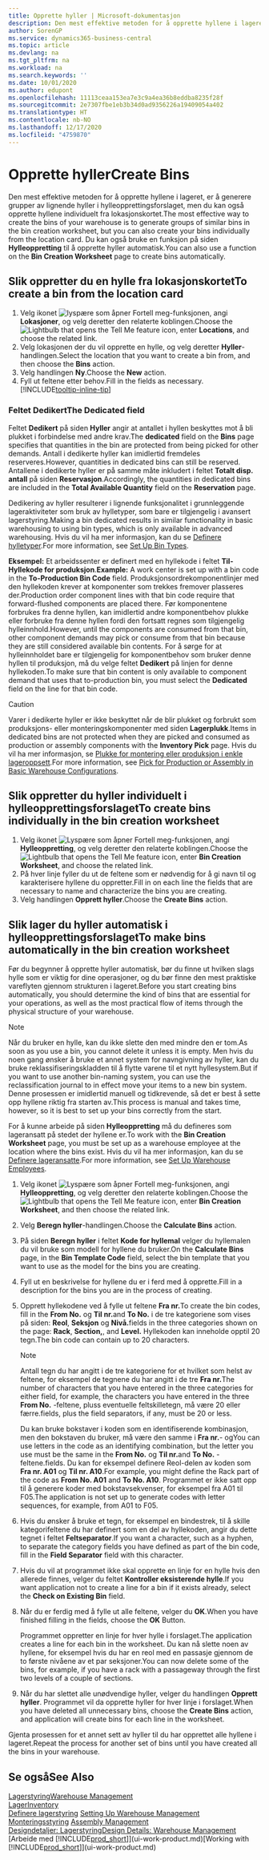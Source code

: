 ```yaml
---
title: Opprette hyller | Microsoft-dokumentasjon
description: Den mest effektive metoden for å opprette hyllene i lageret, er å generere grupper av lignende hyller i hylleopprettingsforslaget, men du kan også opprette hyllene individuelt.
author: SorenGP
ms.service: dynamics365-business-central
ms.topic: article
ms.devlang: na
ms.tgt_pltfrm: na
ms.workload: na
ms.search.keywords: ''
ms.date: 10/01/2020
ms.author: edupont
ms.openlocfilehash: 11113ceaa153ea7e3c9a4ea36b8eddba8235f28f
ms.sourcegitcommit: 2e7307fbe1eb3b34d0ad9356226a19409054a402
ms.translationtype: HT
ms.contentlocale: nb-NO
ms.lasthandoff: 12/17/2020
ms.locfileid: "4759870"
---
```

# <a name="create-bins"></a><span data-ttu-id="f2188-103">Opprette hyller</span><span class="sxs-lookup"><span data-stu-id="f2188-103">Create Bins</span></span>
<span data-ttu-id="f2188-104">Den mest effektive metoden for å opprette hyllene i lageret, er å generere grupper av lignende hyller i hylleopprettingsforslaget, men du kan også opprette hyllene individuelt fra lokasjonskortet.</span><span class="sxs-lookup"><span data-stu-id="f2188-104">The most effective way to create the bins of your warehouse is to generate groups of similar bins in the bin creation worksheet, but you can also create your bins individually from the location card.</span></span> <span data-ttu-id="f2188-105">Du kan også bruke en funksjon på siden **Hylleoppretting** til å opprette hyller automatisk.</span><span class="sxs-lookup"><span data-stu-id="f2188-105">You can also use a function on the **Bin Creation Worksheet** page to create bins automatically.</span></span>  

## <a name="to-create-a-bin-from-the-location-card"></a><span data-ttu-id="f2188-106">Slik oppretter du en hylle fra lokasjonskortet</span><span class="sxs-lookup"><span data-stu-id="f2188-106">To create a bin from the location card</span></span>  
1.  <span data-ttu-id="f2188-107">Velg ikonet ![lyspære som åpner Fortell meg-funksjonen](media/ui-search/search_small.png "Fortell hva du vil gjøre"), angi **Lokasjoner**, og velg deretter den relaterte koblingen.</span><span class="sxs-lookup"><span data-stu-id="f2188-107">Choose the ![Lightbulb that opens the Tell Me feature](media/ui-search/search_small.png "Tell me what you want to do") icon, enter **Locations**, and choose the related link.</span></span>  
2.  <span data-ttu-id="f2188-108">Velg lokasjonen der du vil opprette en hylle, og velg deretter **Hyller**-handlingen.</span><span class="sxs-lookup"><span data-stu-id="f2188-108">Select the location that you want to create a bin from, and then choose the **Bins** action.</span></span>  
3. <span data-ttu-id="f2188-109">Velg handlingen **Ny**.</span><span class="sxs-lookup"><span data-stu-id="f2188-109">Choose the **New** action.</span></span>
4. <span data-ttu-id="f2188-110">Fyll ut feltene etter behov.</span><span class="sxs-lookup"><span data-stu-id="f2188-110">Fill in the fields as necessary.</span></span> [!INCLUDE[tooltip-inline-tip](includes/tooltip-inline-tip_md.md)]

### <a name="the-dedicated-field"></a><span data-ttu-id="f2188-111">Feltet Dedikert</span><span class="sxs-lookup"><span data-stu-id="f2188-111">The Dedicated field</span></span>
<span data-ttu-id="f2188-112">Feltet **Dedikert** på siden **Hyller** angir at antallet i hyllen beskyttes mot å bli plukket i forbindelse med andre krav.</span><span class="sxs-lookup"><span data-stu-id="f2188-112">The **dedicated** field on the **Bins** page specifies that quantities in the bin are protected from being picked for other demands.</span></span> <span data-ttu-id="f2188-113">Antall i dedikerte hyller kan imidlertid fremdeles reserveres.</span><span class="sxs-lookup"><span data-stu-id="f2188-113">However, quantities in dedicated bins can still be reserved.</span></span> <span data-ttu-id="f2188-114">Antallene i dedikerte hyller er på samme måte inkludert i feltet **Totalt disp. antall** på siden **Reservasjon**.</span><span class="sxs-lookup"><span data-stu-id="f2188-114">Accordingly, the quantities in dedicated bins are included in the **Total Available Quantity** field on the **Reservation** page.</span></span>

<span data-ttu-id="f2188-115">Dedikering av hyller resulterer i lignende funksjonalitet i grunnleggende lageraktiviteter som bruk av hylletyper, som bare er tilgjengelig i avansert lagerstyring.</span><span class="sxs-lookup"><span data-stu-id="f2188-115">Making a bin dedicated results in similar functionality in basic warehousing to using bin types, which is only available in advanced warehousing.</span></span> <span data-ttu-id="f2188-116">Hvis du vil ha mer informasjon, kan du se [Definere hylletyper](warehouse-how-to-set-up-bin-types.md).</span><span class="sxs-lookup"><span data-stu-id="f2188-116">For more information, see [Set Up Bin Types](warehouse-how-to-set-up-bin-types.md).</span></span>

<span data-ttu-id="f2188-117">**Eksempel:** Et arbeidssenter er definert med en hyllekode i feltet **Til-Hyllekode for produksjon**.</span><span class="sxs-lookup"><span data-stu-id="f2188-117">**Example:** A work center is set up with a bin code in the **To-Production Bin Code** field.</span></span> <span data-ttu-id="f2188-118">Produksjonsordrekomponentlinjer med den hyllekoden krever at komponenter som trekkes fremover plasseres der.</span><span class="sxs-lookup"><span data-stu-id="f2188-118">Production order component lines with that bin code require that forward-flushed components are placed there.</span></span> <span data-ttu-id="f2188-119">Før komponentene forbrukes fra denne hyllen, kan imidlertid andre komponentbehov plukke eller forbruke fra denne hyllen fordi den fortsatt regnes som tilgjengelig hylleinnhold.</span><span class="sxs-lookup"><span data-stu-id="f2188-119">However, until the components are consumed from that bin, other component demands may pick or consume from that bin because they are still considered available bin contents.</span></span> <span data-ttu-id="f2188-120">For å sørge for at hylleinnholdet bare er tilgjengelig for komponentbehov som bruker denne hyllen til produksjon, må du velge feltet **Dedikert** på linjen for denne hyllekoden.</span><span class="sxs-lookup"><span data-stu-id="f2188-120">To make sure that bin content is only available to component demand that uses that to-production bin, you must select the **Dedicated** field on the line for that bin code.</span></span>

> [!Caution]
> <span data-ttu-id="f2188-121">Varer i dedikerte hyller er ikke beskyttet når de blir plukket og forbrukt som produksjons- eller monteringskomponenter med siden **Lagerplukk**.</span><span class="sxs-lookup"><span data-stu-id="f2188-121">Items in dedicated bins are not protected when they are picked and consumed as production or assembly components with the **Inventory Pick** page.</span></span> <span data-ttu-id="f2188-122">Hvis du vil ha mer informasjon, se [Plukke for montering eller produksjon i enkle lageroppsett](warehouse-how-to-pick-for-production.md).</span><span class="sxs-lookup"><span data-stu-id="f2188-122">For more information, see [Pick for Production or Assembly in Basic Warehouse Configurations](warehouse-how-to-pick-for-production.md).</span></span>

## <a name="to-create-bins-individually-in-the-bin-creation-worksheet"></a><span data-ttu-id="f2188-123">Slik oppretter du hyller individuelt i hylleopprettingsforslaget</span><span class="sxs-lookup"><span data-stu-id="f2188-123">To create bins individually in the bin creation worksheet</span></span>  
1.  <span data-ttu-id="f2188-124">Velg ikonet ![Lyspære som åpner Fortell meg-funksjonen](media/ui-search/search_small.png "Fortell hva du vil gjøre"), angi **Hylleoppretting**, og velg deretter den relaterte koblingen.</span><span class="sxs-lookup"><span data-stu-id="f2188-124">Choose the ![Lightbulb that opens the Tell Me feature](media/ui-search/search_small.png "Tell me what you want to do") icon, enter **Bin Creation Worksheet**, and choose the related link.</span></span>  
2.  <span data-ttu-id="f2188-125">På hver linje fyller du ut de feltene som er nødvendig for å gi navn til og karakterisere hyllene du oppretter.</span><span class="sxs-lookup"><span data-stu-id="f2188-125">Fill in on each line the fields that are necessary to name and characterize the bins you are creating.</span></span>  
3.  <span data-ttu-id="f2188-126">Velg handlingen **Opprett hyller**.</span><span class="sxs-lookup"><span data-stu-id="f2188-126">Choose the **Create Bins** action.</span></span>  

## <a name="to-make-bins-automatically-in-the-bin-creation-worksheet"></a><span data-ttu-id="f2188-127">Slik lager du hyller automatisk i hylleopprettingsforslaget</span><span class="sxs-lookup"><span data-stu-id="f2188-127">To make bins automatically in the bin creation worksheet</span></span>  
<span data-ttu-id="f2188-128">Før du begynner å opprette hyller automatisk, bør du finne ut hvilken slags hylle som er viktig for dine operasjoner, og du bør finne den mest praktiske vareflyten gjennom strukturen i lageret.</span><span class="sxs-lookup"><span data-stu-id="f2188-128">Before you start creating bins automatically, you should determine the kind of bins that are essential for your operations, as well as the most practical flow of items through the physical structure of your warehouse.</span></span>  

> [!NOTE]  
>  <span data-ttu-id="f2188-129">Når du bruker en hylle, kan du ikke slette den med mindre den er tom.</span><span class="sxs-lookup"><span data-stu-id="f2188-129">As soon as you use a bin, you cannot delete it unless it is empty.</span></span> <span data-ttu-id="f2188-130">Men hvis du noen gang ønsker å bruke et annet system for navngivning av hyller, kan du bruke reklassifiseringskladden til å flytte varene til et nytt hyllesystem.</span><span class="sxs-lookup"><span data-stu-id="f2188-130">But if you want to use another bin-naming system, you can use the reclassification journal to in effect move your items to a new bin system.</span></span> <span data-ttu-id="f2188-131">Denne prosessen er imidlertid manuell og tidkrevende, så det er best å sette opp hyllene riktig fra starten av.</span><span class="sxs-lookup"><span data-stu-id="f2188-131">This process is manual and takes time, however, so it is best to set up your bins correctly from the start.</span></span>  

<span data-ttu-id="f2188-132">For å kunne arbeide på siden **Hylleoppretting** må du defineres som lageransatt på stedet der hyllene er.</span><span class="sxs-lookup"><span data-stu-id="f2188-132">To work with the **Bin Creation Worksheet** page, you must be set up as a warehouse employee at the location where the bins exist.</span></span> <span data-ttu-id="f2188-133">Hvis du vil ha mer informasjon, kan du se [Definere lageransatte](warehouse-how-to-set-up-warehouse-employees.md).</span><span class="sxs-lookup"><span data-stu-id="f2188-133">For more information, see [Set Up Warehouse Employees](warehouse-how-to-set-up-warehouse-employees.md).</span></span>    

1.  <span data-ttu-id="f2188-134">Velg ikonet ![Lyspære som åpner Fortell meg-funksjonen](media/ui-search/search_small.png "Fortell hva du vil gjøre"), angi **Hylleoppretting**, og velg deretter den relaterte koblingen.</span><span class="sxs-lookup"><span data-stu-id="f2188-134">Choose the ![Lightbulb that opens the Tell Me feature](media/ui-search/search_small.png "Tell me what you want to do") icon, enter **Bin Creation Worksheet**, and then choose the related link.</span></span>  
2.  <span data-ttu-id="f2188-135">Velg **Beregn hyller**-handlingen.</span><span class="sxs-lookup"><span data-stu-id="f2188-135">Choose the **Calculate Bins** action.</span></span>
3. <span data-ttu-id="f2188-136">På siden **Beregn hyller** i feltet **Kode for hyllemal** velger du hyllemalen du vil bruke som modell for hyllene du bruker.</span><span class="sxs-lookup"><span data-stu-id="f2188-136">On the **Calculate Bins** page, in the **Bin Template Code** field, select the bin template that you want to use as the model for the bins you are creating.</span></span>
4.  <span data-ttu-id="f2188-137">Fyll ut en beskrivelse for hyllene du er i ferd med å opprette.</span><span class="sxs-lookup"><span data-stu-id="f2188-137">Fill in a description for the bins you are in the process of creating.</span></span>  
5.  <span data-ttu-id="f2188-138">Opprett hyllekodene ved å fylle ut feltene **Fra nr.**</span><span class="sxs-lookup"><span data-stu-id="f2188-138">To create the bin codes, fill in the **From No.**</span></span> <span data-ttu-id="f2188-139">og **Til nr.**</span><span class="sxs-lookup"><span data-stu-id="f2188-139">and **To No.**</span></span> <span data-ttu-id="f2188-140">i de tre kategoriene som vises på siden: **Reol**, **Seksjon** og **Nivå.**</span><span class="sxs-lookup"><span data-stu-id="f2188-140">fields in the three categories shown on the page: **Rack**, **Section,**, and **Level.**</span></span> <span data-ttu-id="f2188-141">Hyllekoden kan inneholde opptil 20 tegn.</span><span class="sxs-lookup"><span data-stu-id="f2188-141">The bin code can contain up to 20 characters.</span></span>  

    > [!NOTE]  
    >  <span data-ttu-id="f2188-142">Antall tegn du har angitt i de tre kategoriene for et hvilket som helst av feltene, for eksempel de tegnene du har angitt i de tre **Fra nr.**</span><span class="sxs-lookup"><span data-stu-id="f2188-142">The number of characters that you have entered in the three categories for either field, for example, the characters you have entered in the three **From No.**</span></span> <span data-ttu-id="f2188-143">-feltene, pluss eventuelle feltskilletegn, må være 20 eller færre.</span><span class="sxs-lookup"><span data-stu-id="f2188-143">fields, plus the field separators, if any, must be 20 or less.</span></span>  

     <span data-ttu-id="f2188-144">Du kan bruke bokstaver i koden som en identifiserende kombinasjon, men den bokstaven du bruker, må være den samme i **Fra nr.**- og</span><span class="sxs-lookup"><span data-stu-id="f2188-144">You can use letters in the code as an identifying combination, but the letter you use must be the same in the **From No.**</span></span> <span data-ttu-id="f2188-145">og **Til nr.**</span><span class="sxs-lookup"><span data-stu-id="f2188-145">and **To No.**</span></span> <span data-ttu-id="f2188-146">-feltene.</span><span class="sxs-lookup"><span data-stu-id="f2188-146">fields.</span></span> <span data-ttu-id="f2188-147">Du kan for eksempel definere Reol-delen av koden som **Fra nr. A01** og **Til nr. A10**.</span><span class="sxs-lookup"><span data-stu-id="f2188-147">For example, you might define the Rack part of the code as **From No. A01** and **To No. A10**.</span></span> <span data-ttu-id="f2188-148">Programmet er ikke satt opp til å generere koder med bokstavsekvenser, for eksempel fra A01 til F05.</span><span class="sxs-lookup"><span data-stu-id="f2188-148">The application is not set up to generate codes with letter sequences, for example, from A01 to F05.</span></span>  

6.  <span data-ttu-id="f2188-149">Hvis du ønsker å bruke et tegn, for eksempel en bindestrek, til å skille kategorifeltene du har definert som en del av hyllekoden, angir du dette tegnet i feltet **Feltseparator**.</span><span class="sxs-lookup"><span data-stu-id="f2188-149">If you want a character, such as a hyphen, to separate the category fields you have defined as part of the bin code, fill in the **Field Separator** field with this character.</span></span>  
7.  <span data-ttu-id="f2188-150">Hvis du vil at programmet ikke skal opprette en linje for en hylle hvis den allerede finnes, velger du feltet **Kontroller eksisterende hylle**.</span><span class="sxs-lookup"><span data-stu-id="f2188-150">If you want application not to create a line for a bin if it exists already, select the **Check on Existing Bin** field.</span></span>  
8. <span data-ttu-id="f2188-151">Når du er ferdig med å fylle ut alle feltene, velger du **OK**.</span><span class="sxs-lookup"><span data-stu-id="f2188-151">When you have finished filling in the fields, choose the **OK** Button.</span></span>

    <span data-ttu-id="f2188-152">Programmet oppretter en linje for hver hylle i forslaget.</span><span class="sxs-lookup"><span data-stu-id="f2188-152">The application creates a line for each bin in the worksheet.</span></span> <span data-ttu-id="f2188-153">Du kan nå slette noen av hyllene, for eksempel hvis du har en reol med en passasje gjennom de to første nivåene av et par seksjoner.</span><span class="sxs-lookup"><span data-stu-id="f2188-153">You can now delete some of the bins, for example, if you have a rack with a passageway through the first two levels of a couple of sections.</span></span>  

9. <span data-ttu-id="f2188-154">Når du har slettet alle unødvendige hyller, velger du handlingen **Opprett hyller**. Programmet vil da opprette hyller for hver linje i forslaget.</span><span class="sxs-lookup"><span data-stu-id="f2188-154">When you have deleted all unnecessary bins, choose the **Create Bins** action, and application will create bins for each line in the worksheet.</span></span>  

<span data-ttu-id="f2188-155">Gjenta prosessen for et annet sett av hyller til du har opprettet alle hyllene i lageret.</span><span class="sxs-lookup"><span data-stu-id="f2188-155">Repeat the process for another set of bins until you have created all the bins in your warehouse.</span></span>  

## <a name="see-also"></a><span data-ttu-id="f2188-156">Se også</span><span class="sxs-lookup"><span data-stu-id="f2188-156">See Also</span></span>  
[<span data-ttu-id="f2188-157">Lagerstyring</span><span class="sxs-lookup"><span data-stu-id="f2188-157">Warehouse Management</span></span>](warehouse-manage-warehouse.md)  
[<span data-ttu-id="f2188-158">Lager</span><span class="sxs-lookup"><span data-stu-id="f2188-158">Inventory</span></span>](inventory-manage-inventory.md)  
<span data-ttu-id="f2188-159">[Definere lagerstyring](warehouse-setup-warehouse.md)   </span><span class="sxs-lookup"><span data-stu-id="f2188-159">[Setting Up Warehouse Management](warehouse-setup-warehouse.md)   </span></span>  
<span data-ttu-id="f2188-160">[Monteringsstyring](assembly-assemble-items.md)  </span><span class="sxs-lookup"><span data-stu-id="f2188-160">[Assembly Management](assembly-assemble-items.md)  </span></span>  
[<span data-ttu-id="f2188-161">Designdetaljer: Lagerstyring</span><span class="sxs-lookup"><span data-stu-id="f2188-161">Design Details: Warehouse Management</span></span>](design-details-warehouse-management.md)  
<span data-ttu-id="f2188-162">[Arbeide med [!INCLUDE[prod_short](includes/prod_short.md)]](ui-work-product.md)</span><span class="sxs-lookup"><span data-stu-id="f2188-162">[Working with [!INCLUDE[prod_short](includes/prod_short.md)]](ui-work-product.md)</span></span>
